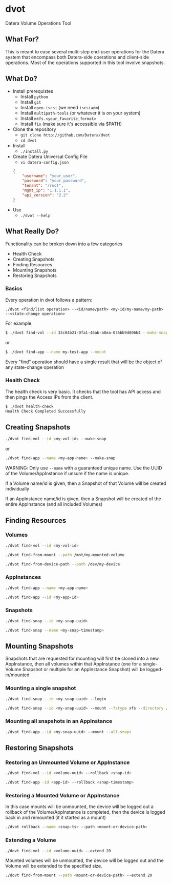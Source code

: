 # dvot
Datera Volume Operations Tool

## What For?

This is meant to ease several multi-step end-user operations for the Datera
system that encompass both Datera-side operations and client-side operations.
Most of the operations supported in this tool involve snapshots.

## What Do?

* Install prerequistes
    - Install ``python``
    - Install ``git``
    - Install ``open-iscsi`` (we need ``iscsiadm``)
    - Install ``multipath-tools`` (or whatever it is on your system)
    - Install ``mkfs.<your_favorite_format>``
    - Install ``fio`` (make sure it's accessible via $PATH)
* Clone the repository
    - ``git clone http://github.com/Datera/dvot``
    - ``cd dvot``
* Install
    - ``./install.py``
* Create Datera Universal Config File
    - ``vi datera-config.json``
    ```json
    {
        "username": "your_user",
        "password": "your_password",
        "tenant": "/root",
        "mgmt_ip": "1.1.1.1",
        "api_version": "2.2"
    }
    ```
* Use
    - ``./dvot --help``

## What Really Do?

Functionality can be broken down into a few categories

* Health Check
* Creating Snapshots
* Finding Resources
* Mounting Snapshots
* Restoring Snapshots

### Basics

Every operation in dvot follows a pattern:

``./dvot <find/list operation> --<id/name/path> <my-id/my-name/my-path> --<state-change operation>``

For example:

```bash
$ ./dvot find-vol --id 33c04b21-0fa1-46ab-a8ea-035bb9d806b4 --make-snap
```

or

```bash
$ ./dvot find-app --name my-test-app --mount
```

Every "find" operation should have a single result that will be the object of
any state-change operation

### Health Check

The health check is very basic.  It checks that the tool has API access and
then pings the Access IPs from the client.

```bash
$ ./dvot health-check
Health Check Completed Successfully
```

## Creating Snapshots

```bash
./dvot find-vol --id <my-vol-id> --make-snap
```
or
```bash
./dvot find-app --name <my-app-name> --make-snap
```
WARNING: Only use ``--name`` with a guaranteed unique name.  Use the UUID of
the Volume/AppInstance if unsure if the name is unique.

If a Volume name/id is given, then a Snapshot of that Volume will be created
individually

If an AppInstance name/id is given, then a Snapshot will be created of the
entire AppInstance (and all included Volumes)

## Finding Resources

### Volumes

```bash
./dvot find-vol --id <my-vol-id>
```
```bash
./dvot find-from-mount --path /mnt/my-mounted-volume
```
```bash
./dvot find-from-device-path --path /dev/my-device
```

### AppInstances

```bash
./dvot find-app --name <my-app-name>
```
```bash
./dvot find-app --id <my-app-id>
```

### Snapshots

```bash
./dvot find-snap --id <my-snap-uuid>
```
```bash
./dvot find-snap --name <my-snap-timestamp>
```

## Mounting Snapshots

Snapshots that are requested for mounting will first be cloned into a new
AppInstance, then all volumes within that AppInstance (one for a single-Volume
Snapshot or multiple for an AppInstance Snapshot) will be logged-in/mounted

### Mounting a single snapshot
```bash
./dvot find-snap --id <my-snap-uuid> --login
```
```bash
./dvot find-snap --id <my-snap-uuid> --mount --fstype xfs --directory /mnt
```

### Mounting all snapshots in an AppInstance

```bash
./dvot find-app --id <my-snap-uuid> --mount --all-snaps
```

## Restoring Snapshots

### Restoring an Unmounted Volume or AppInstance

```bash
./dvot find-vol --id <volume-uuid> --rollback <snap-id>
```
```bash
./dvot find-app -id <app-id> --rollback <snap-timestamp>
```

### Restoring a Mounted Volume or AppInstance

In this case mounts will be unmounted, the device will be logged out a rollback
of the Volume/AppInstance is completed, then the device is logged back in
and remounted (if it started as a mount)

```bash
./dvot rollback --name <snap-ts> --path <mount-or-device-path>
```

### Extending a Volume

```bash
./dovt find-vol --id <volume-uuid> --extend 20
```

Mounted volumes will be unmounted, the device will be logged out and the Volume
will be extended to the specified size.

```bash
./dovt find-from-mount --path <mount-or-device-path> --extend 20
```
